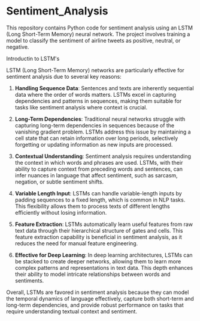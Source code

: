 # Sentiment_Analysis
This repository contains Python code for sentiment analysis using an LSTM (Long Short-Term Memory) neural network. The project involves training a model to classify the sentiment of airline tweets as positive, neutral, or negative.

Introductin to LSTM's

LSTM (Long Short-Term Memory) networks are particularly effective for sentiment analysis due to several key reasons:

1. **Handling Sequence Data**: Sentences and texts are inherently sequential data where the order of words matters. LSTMs excel in capturing dependencies and patterns in sequences, making them suitable for tasks like sentiment analysis where context is crucial.

2. **Long-Term Dependencies**: Traditional neural networks struggle with capturing long-term dependencies in sequences because of the vanishing gradient problem. LSTMs address this issue by maintaining a cell state that can retain information over long periods, selectively forgetting or updating information as new inputs are processed.

3. **Contextual Understanding**: Sentiment analysis requires understanding the context in which words and phrases are used. LSTMs, with their ability to capture context from preceding words and sentences, can infer nuances in language that affect sentiment, such as sarcasm, negation, or subtle sentiment shifts.

4. **Variable Length Input**: LSTMs can handle variable-length inputs by padding sequences to a fixed length, which is common in NLP tasks. This flexibility allows them to process texts of different lengths efficiently without losing information.

5. **Feature Extraction**: LSTMs automatically learn useful features from raw text data through their hierarchical structure of gates and cells. This feature extraction capability is beneficial in sentiment analysis, as it reduces the need for manual feature engineering.

6. **Effective for Deep Learning**: In deep learning architectures, LSTMs can be stacked to create deeper networks, allowing them to learn more complex patterns and representations in text data. This depth enhances their ability to model intricate relationships between words and sentiments.

Overall, LSTMs are favored in sentiment analysis because they can model the temporal dynamics of language effectively, capture both short-term and long-term dependencies, and provide robust performance on tasks that require understanding textual context and sentiment.
